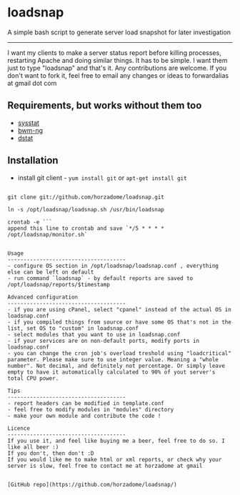 loadsnap
========

A simple bash script to generate server load snapshot for later investigation

-------------------------------------
I want my clients to make a server status report before killing processes, restarting Apache and doing similar things.
It has to be simple. I want them just to type "loadsnap" and that's it.
Any contributions are welcome. If you don't want to fork it, feel free to email any changes or ideas to forwardalias at gmail dot com

Requirements, but works without them too
-------------------------------------
- [sysstat](http://sebastien.godard.pagesperso-orange.fr/)
- [bwm-ng](http://www.gropp.org/?id=projects&sub=bwm-ng)
- [dstat](http://dag.wieers.com/home-made/dstat/)


Installation
-------------------------------------
- install git client - `yum install git` or `apt-get install git`
```cd /opt

git clone git://github.com/horzadome/loadsnap.git

ln -s /opt/loadsnap/loadsnap.sh /usr/bin/loadsnap

crontab -e ```
append this line to crontab and save `*/5 * * * * /opt/loadsnap/monitor.sh`


Usage
-------------------------------------
- configure OS section in /opt/loadsnap/loadsnap.conf , everything else can be left on default
- run command `loadsnap` - by default reports are saved to /opt/loadsnap/reports/$timestamp

Advanced configuration
-------------------------------------
- if you are using cPanel, select "cpanel" instead of the actual OS in loadsnap.conf
- if you compiled things from source or have some OS that's not in the list, set OS to "custom" in loadsnap.conf
- select modules that you want to use in loadsnap.conf
- if your services are on non-default ports, modify ports in loadsnap.conf
- you can change the cron job's overload treshold using "loadcritical" parameter. Please make sure to use integer value. Meaning a "whole number". Not decimal, and definitely not percentage. Or simply leave empty to have it automatically calculated to 90% of yout server's total CPU power.

Tips
-------------------------------------
- report headers can be modified in template.conf
- feel free to modify modules in "modules" directory
- make your own module and contribute the code !

Licence
-------------------------------------
If you use it, and feel like buying me a beer, feel free to do so. I like all beer :)
If you don't, then don't :D
If you would like me to make html or xml reports, or check why your server is slow, feel free to contact me at horzadome at gmail


[GitHub repo](https://github.com/horzadome/loadsnap/)